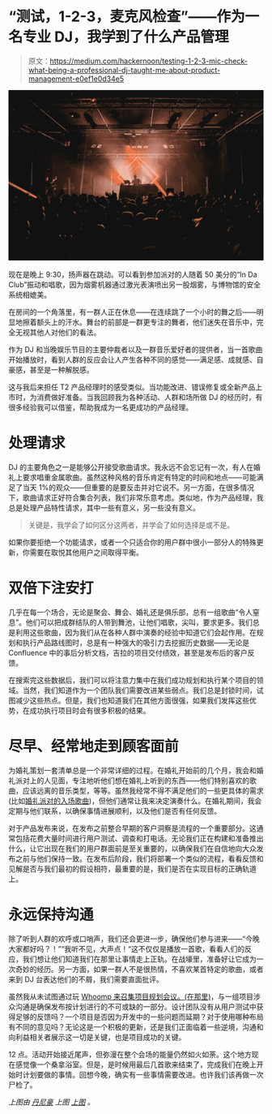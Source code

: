 # “测试，1-2-3，麦克风检查”——作为一名专业 DJ，我学到了什么产品管理

> 原文：<https://medium.com/hackernoon/testing-1-2-3-mic-check-what-being-a-professional-dj-taught-me-about-product-management-e0ef1e0d34e5>

![](img/5380a8caa19a570f6b5708a60b7ad521.png)

现在是晚上 9:30，扬声器在跳动。可以看到参加派对的人随着 50 美分的“In Da Club”振动和唱歌，因为烟雾机器通过激光表演喷出另一股烟雾，与博物馆的安全系统相媲美。

在房间的一个角落里，有一群人正在休息——在连续跳了一个小时的舞之后——明显地擦着额头上的汗水。舞台的前部是一群更专注的舞者，他们迷失在音乐中，完全无视其他人对他们的看法。

作为 DJ 和当晚娱乐节目的主要仲裁者以及一群音乐爱好者的提供者，当一首歌曲开始播放时，看到人群的反应会让人产生各种不同的感觉——满足感、成就感、自豪感，甚至是一种解脱感。

这与我后来担任 T2 产品经理时的感受类似。当功能改进、错误修复或全新产品上市时，为消费做好准备。当我回顾我为各种活动、人群和场所做 DJ 的经历时，有很多经验我可以借鉴，帮助我成为一名更成功的产品经理。

# **处理请求**

DJ 的主要角色之一是能够公开接受歌曲请求。我永远不会忘记有一次，有人在婚礼上要求唱重金属歌曲。虽然这种风格的音乐肯定有特定的时间和地点——可能满足了当天 1%的观众——但重要的是要反击并对它说不。另一方面，在很多情况下，歌曲请求正好符合集合列表，我们非常乐意考虑。类似地，作为产品经理，我总是处理产品特性请求，其中一些有意义，另一些没有意义。

> 关键是，我学会了如何区分这两者，并学会了如何选择是或不是。

如果你要拒绝一个功能请求，或者一个只适合你的用户群中很小一部分人的特殊更新，你需要在取悦其他用户之间取得平衡。

# **双倍下注安打**

几乎在每一个场合，无论是聚会、舞会、婚礼还是俱乐部，总有一组歌曲“令人窒息”。他们可以把成群结队的人带到舞池，让他们唱歌，尖叫，要求更多。我们总是利用这些歌曲，因为我们从在各种人群中演奏的经验中知道它们会起作用。在规划和执行产品路线图时，总是有一种强大的吸引力去挖掘历史数据——无论是 Confluence 中的事后分析文档，吉拉的项目交付绩效，甚至是发布后的客户反馈。

在搜索完这些数据后，我们可以将注意力集中在我们成功规划和执行某个项目的领域。当然，我们知道作为一个团队我们需要改进某些弱点。我们总是封锁时间，试图减少这些热点。但是，我们也知道我们在其他方面很强，如果我们发挥这些优势，在成功执行项目时会有很多积极的结果。

# **尽早、经常地走到顾客面前**

为婚礼策划一套清单总是一个非常详细的过程。在婚礼开始前的几个月，我会和婚礼派对上的人见面，专注地听他们想在婚礼上听到的东西——他们特别喜欢的歌曲，应该远离的音乐类型，等等。虽然我经常不得不满足他们的一些更具体的需求(比如[婚礼派对的入场歌曲](https://www.youtube.com/watch?v=bqGMVH7UkmY))，但他们通常让我来决定演奏什么。在婚礼期间，我会定期与他们联系，以确保事情进展顺利，以及他们是否有任何反馈。

对于产品发布来说，在发布之前整合早期的客户洞察是流程的一个重要部分。这通常包括花费大量时间进行用户测试、调查和打电话。无论我们正在构建和准备推出什么，让它出现在我们的用户群面前是至关重要的，以确保我们在自信地向大众发布之前与他们保持一致。在发布后阶段，我们将部署一个类似的流程，看看反馈和见解是否与我们最初的假设相符，最重要的是，我们是否在实现目标的正确轨道上。

# **永远保持沟通**

除了听到人群的欢呼或口哨声，我们还会更进一步，确保他们参与进来——“今晚大家都好吗？！”“我听不见，大声点！“这不仅仅是播放一首歌，看看人们的反应，我们想让他们知道我们在那里让事情走上正轨。在战壕里，准备好让它成为一次奇妙的经历。另一方面，如果一群人不是很热情，不喜欢某首特定的歌曲，或者来到 DJ 台表达他们的不屑，我们需要直面批评。

虽然我从未试图通过玩 [Whoomp 来召集项目规划会议。(在那里)](https://www.youtube.com/watch?v=ffCEr327W44)，与一组项目涉众沟通是确保发布按计划进行的不可或缺的一部分。设计团队没有从用户测试中获得足够的反馈吗？一个项目是否因为开发中的一些问题而延期？对于使用哪种布局有不同的意见吗？无论这是一个积极的更新，还是我们正面临着一些逆境，沟通和向利益相关者展示这一切是关键，也是项目成功的关键。

12 点。活动开始接近尾声，但弥漫在整个会场的能量仍然如火如荼。这个地方现在感觉像一个桑拿浴室。但是，是时候用最后几首歌来结束了，完成我们在晚上开始时计划要做的事情。回想今晚，确实有一些事情需要改进。也许我们该再做一次尸检了。

*上图由* [*丹尼豪*](https://unsplash.com/@dannyhowe) *上图* [*上图*](https://unsplash.com) *。*